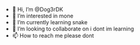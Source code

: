 - 👋 Hi, I’m @Dog3rDK
- 👀 I’m interested in mone
- 🌱 I’m currently learning snake
- 💞️ I’m looking to collaborate on i dont im learning
- 📫 How to reach me please dont

<!---
Dog3rDK/Dog3rDK is a ✨ special ✨ repository because its `README.md` (this file) appears on your GitHub profile.
You can click the Preview link to take a look at your changes.
--->
